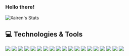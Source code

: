 ### Hello there!

<img src="https://github.com/xairen/ProfileCard/blob/master/profile-summary-card-output/tokyonight/0-profile-details.svg" alt="Xairen's Stats">

## 💻 Technologies & Tools
![](https://img.shields.io/badge/Code-Python-blue)
![](https://img.shields.io/badge/Code-Java-red)
![](https://img.shields.io/badge/Cloud-AWS-orange)
![](https://img.shields.io/badge/Cloud-GCP-blue)
![](https://img.shields.io/badge/Database-SQL-lightgrey)
![](https://img.shields.io/badge/Database-MongoDB-green)
![](https://img.shields.io/badge/Database-Neo4j-brightgreen)
![](https://img.shields.io/badge/Protocol-MQTT-lightgrey)
![](https://img.shields.io/badge/Protocol-HTTP%2FS-blue)
![](https://img.shields.io/badge/Protocol-TCP%2FIP-red)
![](https://img.shields.io/badge/IoT-Raspberry_Pi-critical)
![](https://img.shields.io/badge/IoT-Smart_Bulbs-yellowgreen)
![](https://img.shields.io/badge/IoT-M5_Stack-lightgrey)
![](https://img.shields.io/badge/Web-Flask-yellow)
![](https://img.shields.io/badge/Web-HTML%2FCSS%2FJS-green)
![](https://img.shields.io/badge/Web-PHP-purple)
![](https://img.shields.io/badge/Framework-FlutterFlow-blueviolet)
![](https://img.shields.io/badge/Language-Dart-lightblue)
![](https://img.shields.io/badge/Database-Firebase-yellow)

<!--
**xairen/xairen** is a ✨ _special_ ✨ repository because its `README.md` (this file) appears on your GitHub profile.

Here are some ideas to get you started:

- 🔭 I’m currently working on ...
- 🌱 I’m currently learning ...
- 👯 I’m looking to collaborate on ...
- 🤔 I’m looking for help with ...
- 💬 Ask me about ...
- 📫 How to reach me: ...
- 😄 Pronouns: ...
- ⚡ Fun fact: ...
-->
